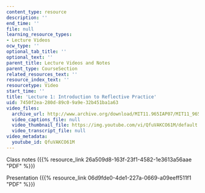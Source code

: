 ```yaml
---
content_type: resource
description: ''
end_time: ''
file: null
learning_resource_types:
- Lecture Videos
ocw_type: ''
optional_tab_title: ''
optional_text: ''
parent_title: Lecture Videos and Notes
parent_type: CourseSection
related_resources_text: ''
resource_index_text: ''
resourcetype: Video
start_time: ''
title: 'Lecture 1: Introduction to Reflective Practice'
uid: 7450f2ea-280d-89c0-9a9e-32b451ba1a63
video_files:
  archive_url: http://www.archive.org/download/MIT11.965IAP07/MIT11_965IAP07lec01_220k.mp4
  video_captions_file: null
  video_thumbnail_file: https://img.youtube.com/vi/QfuVAKCO61M/default.jpg
  video_transcript_file: null
video_metadata:
  youtube_id: QfuVAKCO61M
---
```


Class notes ({{% resource_link 26a509d8-163f-23f1-4582-1e3613a56aae "PDF" %}})

Presentation ({{% resource_link 06d9fde0-4de1-227a-0669-a09eeff511f1 "PDF" %}})



